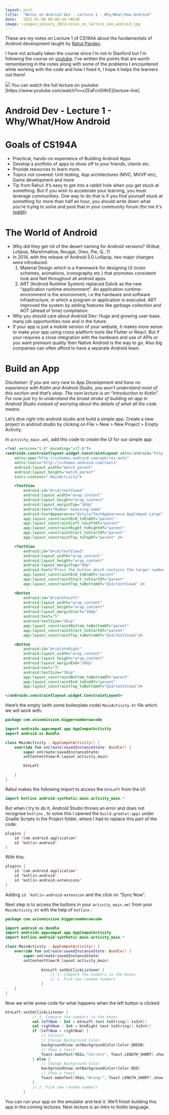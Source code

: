 ```yaml
---
layout: post
title:  "Notes on Android Dev - Lecture 1 - Why/What/How Android"
date:   2022-01-08 09:00:44 +0530
image: \images\january_2022\notes_on_lecture_one_android.jpg
---
```

These are my notes on Lecture 1 of CS194A about the fundamentals of Android development taught by [Rahul Pandey][rahul-twitter]. 

I have not actually taken the course since I'm not in Stanford but I'm following the course on [youtube][lecture-link]. I've written the points that are worth remembering in the notes along with some of the problems I encountered while working with the code and how I fixed it, I hope it helps the learners out there!

<img src="\blog\images\january_2022\notes_on_lecture_one_android.jpg?raw=true">
You can watch the full lecture on youtube: [https://www.youtube.com/watch?v=xZEaFcn5WrE][lecture-link]

# Android Dev - Lecture 1 - Why/What/How Android

# Goals of CS194A

- Practical, hands-on experience of Building Android Apps
- Develop a portfolio of apps to show off to your friends, clients etc.
- Provide resources to learn more.
- Topics not covered: Unit testing, App architectures (MVC, MVVP etc), Game development and more
- Tip from Rahul: It’s easy to get into a rabbit hole when you get stuck at something. But if you wish to accelerate your learning, you must leverage communities. One way to do that is if you find yourself stuck at something for more than half an hour, you should write down what you’re trying to solve and post that in your community forum (for me it's [reddit][my-reddit]).

# The World of Android

- Why did they get rid of the desert naming for Android versions? (Kitkat, Lolipop, Marshmallow, Nougat, Oreo, Pie, Q...?)
- In 2014, with the release of Android 5.0 Lollipop, two major changes were introduced:
    1. Material Design which is a framework for designing UI (color schemes, animations, iconography etc.) that promotes consistent look and feel throughout all android apps.
    2. ART (Android Runtime System) replaced Dalvik as the new “application runtime environment”. An application-runtime-environment is the environment, i.e the hardware and software infrastructure, in which a program or application is executed. ART improved the system by adding features like garbage collection and AOT (ahead of time) compilation.
- Why you should care about Android Dev: Huge and growing user-base, many job opportunities now and in the future.
- If your app is just a mobile version of your website, it makes more sense to make your app using cross-platform tools like Flutter or React. But if your requries a close integration with the hardware and use of APIs or you want premium quality then Native Android is the way to go. Also big companies can often afford to have a separate Android team.

# Build an App

*Disclaimer: If you are very new to App Development and have no experience with Kotlin and Android Studio, you won’t understand most of this section and that’s okay. The next lecture is an “Introduction to Kotlin”. For now just try to understand the broad stroke of building an app in Android Studio instead of worrying about the details of what all the code means.*

Let’s dive right into android studio and build a simple app. Create a new project in android studio by clicking on File > New > New Project >  Empty Activity.

In `activity_main.xml`, add this code to create the UI for our simple app: 

```xml
<?xml version="1.0" encoding="utf-8"?>
<androidx.constraintlayout.widget.ConstraintLayout xmlns:android="http://schemas.android.com/apk/res/android"
    xmlns:app="http://schemas.android.com/apk/res-auto"
    xmlns:tools="http://schemas.android.com/tools"
    android:layout_width="match_parent"
    android:layout_height="match_parent"
    tools:context=".MainActivity">

    <TextView
        android:id="@+id/textView4"
        android:layout_width="wrap_content"
        android:layout_height="wrap_content"
        android:layout_marginTop="16dp"
        android:text="Number Guessing Game"
        android:textAppearance="@style/TextAppearance.AppCompat.Large"
        app:layout_constraintEnd_toEndOf="parent"
        app:layout_constraintLeft_toLeftOf="parent"
        app:layout_constraintRight_toRightOf="parent"
        app:layout_constraintStart_toStartOf="parent"
        app:layout_constraintTop_toTopOf="parent" />

    <TextView
        android:id="@+id/textView3"
        android:layout_width="wrap_content"
        android:layout_height="wrap_content"
        android:layout_marginTop="8dp"
        android:text="Press the button which contains the larger number"
        app:layout_constraintEnd_toEndOf="parent"
        app:layout_constraintStart_toStartOf="parent"
        app:layout_constraintTop_toBottomOf="@id/textView4" />

    <Button
        android:id="@+id/btnLeft"
        android:layout_width="wrap_content"
        android:layout_height="wrap_content"
        android:layout_marginStart="16dp"
        android:text="5"
        android:textSize="36sp"
        app:layout_constraintBottom_toBottomOf="parent"
        app:layout_constraintStart_toStartOf="parent"
        app:layout_constraintTop_toBottomOf="@id/textView3"/>

    <Button
        android:id="@+id/btnRight"
        android:layout_width="wrap_content"
        android:layout_height="wrap_content"
        android:layout_marginEnd="16dp"
        android:text="3"
        android:textSize="36sp"
        app:layout_constraintBottom_toBottomOf="parent"
        app:layout_constraintEnd_toEndOf="parent"
        app:layout_constraintTop_toBottomOf="@id/textView3"/>

</androidx.constraintlayout.widget.ConstraintLayout>
```

Here’s the empty (with some boilerplate code) `MainActivity.kt` file which we will work with:

```kotlin
package com.avionmission.biggernumberwwcode

import androidx.appcompat.app.AppCompatActivity
import android.os.Bundle

class MainActivity : AppCompatActivity() {
    override fun onCreate(savedInstanceState: Bundle?) {
        super.onCreate(savedInstanceState)
        setContentView(R.layout.activity_main)

        btnLeft

    }
}
```

Rahul makes the following import to access the `btnLeft` from the UI:

```kotlin
import kotlinx.android.synthetic.main.activity_main.*
```

But when I try to do it, Android Studio throws an error and does not recognise `kotlinx` , to solve this I opened the `build.gradle(:app)` under Gradle Scripts in the Project folder, where I had to replace this part of the code:

```kotlin
plugins {
    id 'com.android.application'
    id 'kotlin-android'
}
```

With this:

```kotlin
plugins {
    id 'com.android.application'
    id 'kotlin-android'
    id 'kotlin-android-extensions'
}
```

Adding `id 'kotlin-android-extension` and the click on “Sync Now”.

Next step is to access the buttons in your `activity_main.xml` from your `MainActivity.kt` with the help of `kotlinx` :

```kotlin
package com.avionmission.biggernumberwwcode

import android.os.Bundle
import androidx.appcompat.app.AppCompatActivity
import kotlinx.android.synthetic.main.activity_main.*

class MainActivity : AppCompatActivity() {
    override fun onCreate(savedInstanceState: Bundle?) {
        super.onCreate(savedInstanceState)
        setContentView(R.layout.activity_main)
				
				btnLeft.setOnClickListener {
					// 1. Compare the numbers in the boxes
					// 2. Pick new random numbers
				}
	}
}
```

Now we write some code for what happens when the left button is clicked:

```kotlin
btnLeft.setOnClickListener {
            // 1. Compare the numbers in the boxes
            val leftNum : Int = btnLeft.text.toString().toInt()
            val rightNum : Int = btnRight.text.toString().toInt()
            if (leftNum > rightNum) {
                // Correct
                // Change Background Color
                backgroundView.setBackgroundColor(Color.GREEN)
                // Show a toast
                Toast.makeText(this,"Correct", Toast.LENGTH_SHORT).show()
            } else {
                // Change Background Color
                backgroundView.setBackgroundColor(Color.RED)
                // Show a toast
                Toast.makeText(this,"Wrong!", Toast.LENGTH_SHORT).show()
            }
            // 2. Pick new random numbers
        }
```

You can run your app on the emulator and test it. We’ll finish building this app in the coming lectures. Next lecture is an Intro to Kotlin language.

[rahul-twitter]: https://twitter.com/rpandey1234
[lecture-link]: https://www.youtube.com/watch?v=xZEaFcn5WrE
[my-reddit]: https://www.reddit.com/user/avismission